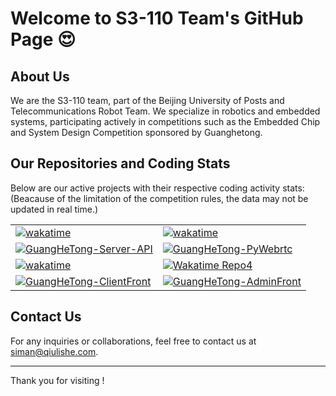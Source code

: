 # Welcome to S3-110 Team's GitHub Page 😍

## About Us
We are the S3-110 team, part of the Beijing University of Posts and Telecommunications Robot Team. We specialize in robotics and embedded systems, participating actively in competitions such as the Embedded Chip and System Design Competition sponsored by Guanghetong.

## Our Repositories and Coding Stats
Below are our active projects with their respective coding activity stats:
(Beacause of the limitation of the competition rules, the data may not be updated in real time.)

<table>
  <tr>
    <td><a href="https://wakatime.com/badge/user/5d60dcef-fe0f-4eff-a2df-dc294b311012/project/e944586f-1aae-4fee-a755-1b583fce9557"><img src="https://wakatime.com/badge/user/5d60dcef-fe0f-4eff-a2df-dc294b311012/project/e944586f-1aae-4fee-a755-1b583fce9557.svg" alt="wakatime"></a></td>
    <td><a href="https://wakatime.com/badge/user/5d60dcef-fe0f-4eff-a2df-dc294b311012/project/cf4b9f28-ae33-4b1a-a5df-8fc6bd3a23a3"><img src="https://wakatime.com/badge/user/5d60dcef-fe0f-4eff-a2df-dc294b311012/project/cf4b9f28-ae33-4b1a-a5df-8fc6bd3a23a3.svg" alt="wakatime"></a></a></td>
  </tr>
  <tr>
    <td><a href="https://github.com/S3-110/GuangHeTong-Server-API"><img src="https://github-readme-stats.vercel.app/api/pin/?username=S3-110&repo=GuangHeTong-Server-API" alt="GuangHeTong-Server-API"></a></td>
    <td><a href="https://github.com/S3-110/GuangHeTong-PyWebrtc"><img src="https://github-readme-stats.vercel.app/api/pin/?username=S3-110&repo=GuangHeTong-PyWebrtc" alt="GuangHeTong-PyWebrtc"></a></td>
  </tr>
  <tr>
    <td><a href="https://wakatime.com/badge/user/5d60dcef-fe0f-4eff-a2df-dc294b311012/project/0245f42a-c1dc-40c6-bba4-7ab91c42f228"><img src="https://wakatime.com/badge/user/5d60dcef-fe0f-4eff-a2df-dc294b311012/project/0245f42a-c1dc-40c6-bba4-7ab91c42f228.svg" alt="wakatime"></a></td>
    <td><a href="https://wakatime.com/badge/github/s3110/repo4-name"><img src="https://wakatime.com/badge/github/s3110/repo4-name.svg" alt="Wakatime Repo4"></a></td>
  </tr>
  <tr>
    <td><a href="https://github.com/S3-110/GuangHeTong-ClientFront"><img src="https://github-readme-stats.vercel.app/api/pin/?username=S3-110&repo=GuangHeTong-ClientFront" alt="GuangHeTong-ClientFront"></a></td>
    <td><a href="https://github.com/S3-110/GuangHeTong-AdminFront"><img src="https://github-readme-stats.vercel.app/api/pin/?username=S3-110&repo=rGuangHeTong-AdminFront" alt="GuangHeTong-AdminFront"></a></td>
  </tr>
</table>

## Contact Us
For any inquiries or collaborations, feel free to contact us at [siman@qiulishe.com](mailto:siman@qiulishe.com).

---

Thank you for visiting !